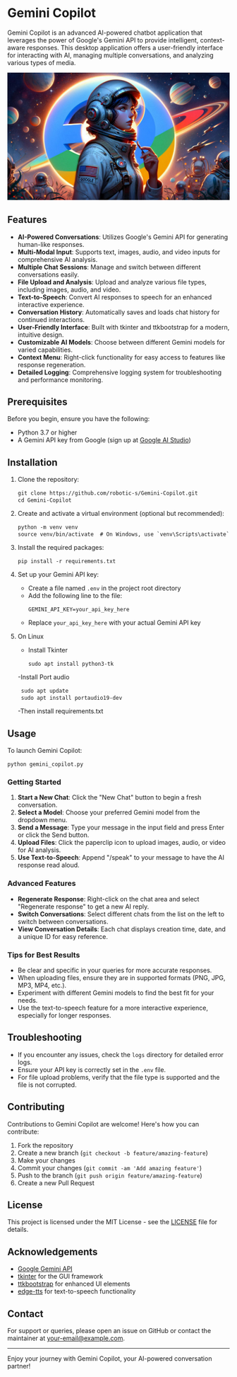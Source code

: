 # Gemini Copilot

Gemini Copilot is an advanced AI-powered chatbot application that leverages the power of Google's Gemini API to provide intelligent, context-aware responses. This desktop application offers a user-friendly interface for interacting with AI, managing multiple conversations, and analyzing various types of media.

![Gemini Copilot Screenshot](logo.png)

## Features

- **AI-Powered Conversations**: Utilizes Google's Gemini API for generating human-like responses.
- **Multi-Modal Input**: Supports text, images, audio, and video inputs for comprehensive AI analysis.
- **Multiple Chat Sessions**: Manage and switch between different conversations easily.
- **File Upload and Analysis**: Upload and analyze various file types, including images, audio, and video.
- **Text-to-Speech**: Convert AI responses to speech for an enhanced interactive experience.
- **Conversation History**: Automatically saves and loads chat history for continued interactions.
- **User-Friendly Interface**: Built with tkinter and ttkbootstrap for a modern, intuitive design.
- **Customizable AI Models**: Choose between different Gemini models for varied capabilities.
- **Context Menu**: Right-click functionality for easy access to features like response regeneration.
- **Detailed Logging**: Comprehensive logging system for troubleshooting and performance monitoring.

## Prerequisites

Before you begin, ensure you have the following:

- Python 3.7 or higher
- A Gemini API key from Google (sign up at [Google AI Studio](https://makersuite.google.com/app/apikey))

## Installation

1. Clone the repository:
   ```
   git clone https://github.com/robotic-s/Gemini-Copilot.git
   cd Gemini-Copilot
   ```

2. Create and activate a virtual environment (optional but recommended):
   ```
   python -m venv venv
   source venv/bin/activate  # On Windows, use `venv\Scripts\activate`
   ```

3. Install the required packages:
   ```
   pip install -r requirements.txt
   ```

4. Set up your Gemini API key:
   - Create a file named `.env` in the project root directory
   - Add the following line to the file:
     ```
     GEMINI_API_KEY=your_api_key_here
     ```
   - Replace `your_api_key_here` with your actual Gemini API key
5. On Linux
   - Install Tkinter
     ```
     sudo apt install python3-tk
     ```
   -Install Port audio
     ```
      sudo apt update
      sudo apt install portaudio19-dev

     ```
   -Then install requirements.txt

## Usage

To launch Gemini Copilot:

```
python gemini_copilot.py
```

### Getting Started

1. **Start a New Chat**: Click the "New Chat" button to begin a fresh conversation.
2. **Select a Model**: Choose your preferred Gemini model from the dropdown menu.
3. **Send a Message**: Type your message in the input field and press Enter or click the Send button.
4. **Upload Files**: Click the paperclip icon to upload images, audio, or video for AI analysis.
5. **Use Text-to-Speech**: Append "/speak" to your message to have the AI response read aloud.

### Advanced Features

- **Regenerate Response**: Right-click on the chat area and select "Regenerate response" to get a new AI reply.
- **Switch Conversations**: Select different chats from the list on the left to switch between conversations.
- **View Conversation Details**: Each chat displays creation time, date, and a unique ID for easy reference.

### Tips for Best Results

- Be clear and specific in your queries for more accurate responses.
- When uploading files, ensure they are in supported formats (PNG, JPG, MP3, MP4, etc.).
- Experiment with different Gemini models to find the best fit for your needs.
- Use the text-to-speech feature for a more interactive experience, especially for longer responses.

## Troubleshooting

- If you encounter any issues, check the `logs` directory for detailed error logs.
- Ensure your API key is correctly set in the `.env` file.
- For file upload problems, verify that the file type is supported and the file is not corrupted.

## Contributing

Contributions to Gemini Copilot are welcome! Here's how you can contribute:

1. Fork the repository
2. Create a new branch (`git checkout -b feature/amazing-feature`)
3. Make your changes
4. Commit your changes (`git commit -am 'Add amazing feature'`)
5. Push to the branch (`git push origin feature/amazing-feature`)
6. Create a new Pull Request


## License

This project is licensed under the MIT License - see the [LICENSE](LICENSE) file for details.

## Acknowledgements

- [Google Gemini API](https://ai.google.dev/)
- [tkinter](https://docs.python.org/3/library/tkinter.html) for the GUI framework
- [ttkbootstrap](https://ttkbootstrap.readthedocs.io/) for enhanced UI elements
- [edge-tts](https://github.com/rany2/edge-tts) for text-to-speech functionality

## Contact

For support or queries, please open an issue on GitHub or contact the maintainer at your-email@example.com.

---

Enjoy your journey with Gemini Copilot, your AI-powered conversation partner!
